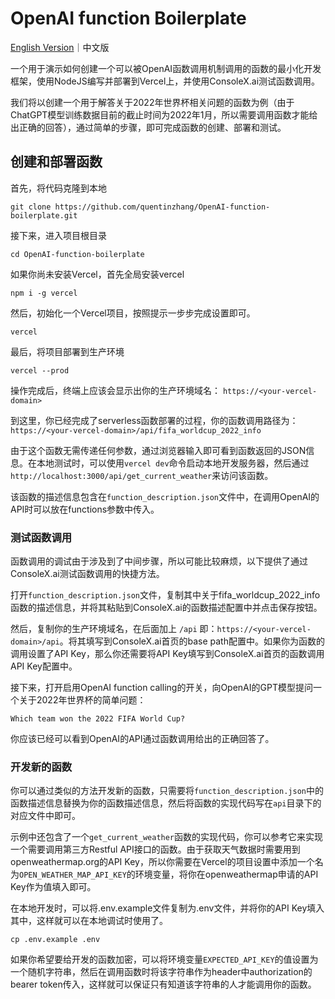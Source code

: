 # OpenAI function Boilerplate

[English Version](README.md)｜中文版

一个用于演示如何创建一个可以被OpenAI函数调用机制调用的函数的最小化开发框架，使用NodeJS编写并部署到Vercel上，并使用ConsoleX.ai测试函数调用。

我们将以创建一个用于解答关于2022年世界杯相关问题的函数为例（由于ChatGPT模型训练数据目前的截止时间为2022年1月，所以需要调用函数才能给出正确的回答），通过简单的步骤，即可完成函数的创建、部署和测试。

## 创建和部署函数

首先，将代码克隆到本地
```
git clone https://github.com/quentinzhang/OpenAI-function-boilerplate.git
```

接下来，进入项目根目录
```
cd OpenAI-function-boilerplate
```

如果你尚未安装Vercel，首先全局安装vercel
```
npm i -g vercel
```

然后，初始化一个Vercel项目，按照提示一步步完成设置即可。
```
vercel
```

最后，将项目部署到生产环境

```
vercel --prod
```

操作完成后，终端上应该会显示出你的生产环境域名：
```https://<your-vercel-domain>```

到这里，你已经完成了serverless函数部署的过程，你的函数调用路径为：
```https://<your-vercel-domain>/api/fifa_worldcup_2022_info```

由于这个函数无需传递任何参数，通过浏览器输入即可看到函数返回的JSON信息。在本地测试时，可以使用```vercel dev```命令启动本地开发服务器，然后通过```http://localhost:3000/api/get_current_weather```来访问该函数。

该函数的描述信息包含在```function_description.json```文件中，在调用OpenAI的API时可以放在functions参数中传入。

### 测试函数调用

函数调用的调试由于涉及到了中间步骤，所以可能比较麻烦，以下提供了通过ConsoleX.ai测试函数调用的快捷方法。

打开```function_description.json```文件，复制其中关于fifa_worldcup_2022_info函数的描述信息，并将其粘贴到ConsoleX.ai的函数描述配置中并点击保存按钮。

然后，复制你的生产环境域名，在后面加上 ```/api``` 即：```https://<your-vercel-domain>/api```。将其填写到ConsoleX.ai首页的base path配置中。如果你为函数的调用设置了API Key，那么你还需要将API Key填写到ConsoleX.ai首页的函数调用API Key配置中。

接下来，打开启用OpenAI function calling的开关，向OpenAI的GPT模型提问一个关于2022年世界杯的简单问题：
```
Which team won the 2022 FIFA World Cup?
```

你应该已经可以看到OpenAI的API通过函数调用给出的正确回答了。

### 开发新的函数

你可以通过类似的方法开发新的函数，只需要将```function_description.json```中的函数描述信息替换为你的函数描述信息，然后将函数的实现代码写在```api```目录下的对应文件中即可。

示例中还包含了一个```get_current_weather```函数的实现代码，你可以参考它来实现一个需要调用第三方Restful API接口的函数。由于获取天气数据时需要用到openweathermap.org的API Key，所以你需要在Vercel的项目设置中添加一个名为```OPEN_WEATHER_MAP_API_KEY```的环境变量，将你在openweathermap申请的API Key作为值填入即可。

在本地开发时，可以将.env.example文件复制为.env文件，并将你的API Key填入其中，这样就可以在本地调试时使用了。
```
cp .env.example .env
```

如果你希望要给开发的函数加密，可以将环境变量```EXPECTED_API_KEY```的值设置为一个随机字符串，然后在调用函数时将该字符串作为header中authorization的bearer token传入，这样就可以保证只有知道该字符串的人才能调用你的函数。